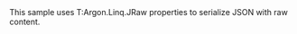 <?xml version="1.0" encoding="utf-8"?>
<topic id="SerializeRawJson" revisionNumber="1">
  <developerConceptualDocument xmlns="http://ddue.schemas.microsoft.com/authoring/2003/5" xmlns:xlink="http://www.w3.org/1999/xlink">
    <introduction>
      <para>This sample uses <codeEntityReference>T:Argon.Linq.JRaw</codeEntityReference>
      properties to serialize JSON with raw content.</para>
    </introduction>
    <section>
      <title>Sample</title>
      <content>
        <code lang="cs" source="..\Src\Tests\Documentation\Samples\Serializer\SerializeRawJson.cs" region="Types" title="Types" />
        <code lang="cs" source="..\Src\Tests\Documentation\Samples\Serializer\SerializeRawJson.cs" region="Usage" title="Usage" />
      </content>
    </section>
  </developerConceptualDocument>
</topic>
